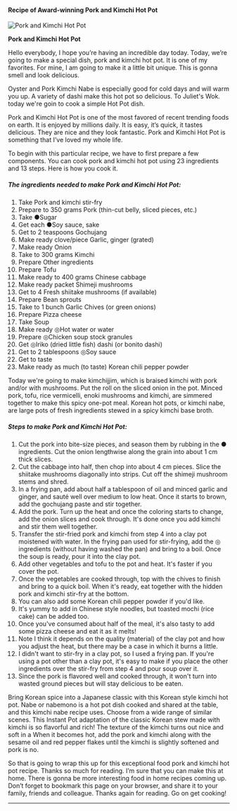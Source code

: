             

#### Recipe of Award-winning Pork and Kimchi Hot Pot

![Pork and Kimchi Hot Pot](https://img-global.cpcdn.com/recipes/4906061824786432/751x532cq70/pork-and-kimchi-hot-pot-recipe-main-photo.jpg)

**Pork and Kimchi Hot Pot**

Hello everybody, I hope you’re having an incredible day today. Today, we’re going to make a special dish, pork and kimchi hot pot. It is one of my favorites. For mine, I am going to make it a little bit unique. This is gonna smell and look delicious.

Oyster and Pork Kimchi Nabe is especially good for cold days and will warm you up. A variety of dashi make this hot pot so delicious. To Juliet's Wok. today we're goin to cook a simple Hot Pot dish.

Pork and Kimchi Hot Pot is one of the most favored of recent trending foods on earth. It is enjoyed by millions daily. It is easy, it’s quick, it tastes delicious. They are nice and they look fantastic. Pork and Kimchi Hot Pot is something that I’ve loved my whole life.

To begin with this particular recipe, we have to first prepare a few components. You can cook pork and kimchi hot pot using 23 ingredients and 13 steps. Here is how you cook it.

##### The ingredients needed to make Pork and Kimchi Hot Pot:

1.  Take Pork and kimchi stir-fry
2.  Prepare to 350 grams Pork (thin-cut belly, sliced pieces, etc.)
3.  Take ●Sugar
4.  Get each ●Soy sauce, sake
5.  Get to 2 teaspoons Gochujang
6.  Make ready clove/piece Garlic, ginger (grated)
7.  Make ready Onion
8.  Take to 300 grams Kimchi
9.  Prepare Other ingredients
10.  Prepare Tofu
11.  Make ready to 400 grams Chinese cabbage
12.  Make ready packet Shimeji mushrooms
13.  Get to 4 Fresh shiitake mushrooms (if available)
14.  Prepare Bean sprouts
15.  Take to 1 bunch Garlic Chives (or green onions)
16.  Prepare Pizza cheese
17.  Take Soup
18.  Make ready ◎Hot water or water
19.  Prepare ◎Chicken soup stock granules
20.  Get ◎Iriko (dried little fish) dashi (or bonito dashi)
21.  Get to 2 tablespoons ◎Soy sauce
22.  Get to taste
23.  Make ready as much (to taste) Korean chili pepper powder

Today we're going to make kimchijjim, which is braised kimchi with pork and/or with mushrooms. Put the roll on the sliced onion in the pot. Minced pork, tofu, rice vermicelli, enoki mushrooms and kimchi, are simmered together to make this spicy one-pot meal. Korean hot pots, or kimchi nabe, are large pots of fresh ingredients stewed in a spicy kimchi base broth.

##### Steps to make Pork and Kimchi Hot Pot:

1.  Cut the pork into bite-size pieces, and season them by rubbing in the ● ingredients. Cut the onion lengthwise along the grain into about 1 cm thick slices.
2.  Cut the cabbage into half, then chop into about 4 cm pieces. Slice the shiitake mushrooms diagonally into strips. Cut off the shimeji mushroom stems and shred.
3.  In a frying pan, add about half a tablespoon of oil and minced garlic and ginger, and sauté well over medium to low heat. Once it starts to brown, add the gochujang paste and stir together.
4.  Add the pork. Turn up the heat and once the coloring starts to change, add the onion slices and cook through. It's done once you add kimchi and stir them well together.
5.  Transfer the stir-fried pork and kimchi from step 4 into a clay pot moistened with water. In the frying pan used for stir-frying, add the ◎ ingredients (without having washed the pan) and bring to a boil. Once the soup is ready, pour it into the clay pot.
6.  Add other vegetables and tofu to the pot and heat. It's faster if you cover the pot.
7.  Once the vegetables are cooked through, top with the chives to finish and bring to a quick boil. When it's ready, eat together with the hidden pork and kimchi stir-fry at the bottom.
8.  You can also add some Korean chili pepper powder if you'd like.
9.  It's yummy to add in Chinese style noodles, but toasted mochi (rice cake) can be added too.
10.  Once you've consumed about half of the meal, it's also tasty to add some pizza cheese and eat it as it melts!
11.  Note I think it depends on the quality (material) of the clay pot and how you adjust the heat, but there may be a case in which it burns a little.
12.  I didn't want to stir-fry in a clay pot, so I used a frying pan. If you're using a pot other than a clay pot, it's easy to make if you place the other ingredients over the stir-fry from step 4 and pour soup over it.
13.  Since the pork is flavored well and cooked through, it won't turn into wasted ground pieces but will stay delicious to be eaten.

Bring Korean spice into a Japanese classic with this Korean style kimchi hot pot. Nabe or nabemono is a hot pot dish cooked and shared at the table, and this kimchi nabe recipe uses. Choose from a wide range of similar scenes. This Instant Pot adaptation of the classic Korean stew made with kimchi is so flavorful and rich! The texture of the kimchi turns out nice and soft in a When it becomes hot, add the pork and kimchi along with the sesame oil and red pepper flakes until the kimchi is slightly softened and pork is no.

So that is going to wrap this up for this exceptional food pork and kimchi hot pot recipe. Thanks so much for reading. I’m sure that you can make this at home. There is gonna be more interesting food in home recipes coming up. Don’t forget to bookmark this page on your browser, and share it to your family, friends and colleague. Thanks again for reading. Go on get cooking!

* * *